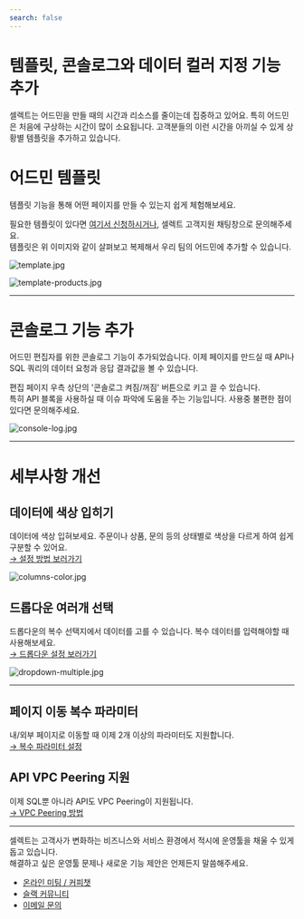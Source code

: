 ```yaml
---
search: false
---
```


# 템플릿, 콘솔로그와 데이터 컬러 지정 기능 추가

셀렉트는 어드민을 만들 때의 시간과 리소스를 줄이는데 집중하고 있어요. 특히 어드민은 처음에 구상하는 시간이 많이 소요됩니다. 고객분들의 이런 시간을 아끼실 수 있게 상황별 템플릿을 추가하고 있습니다.

# 어드민 템플릿

템플릿 기능을 통해 어떤 페이지를 만들 수 있는지 쉽게 체험해보세요.

필요한 템플릿이 있다면 [여기서 신청하시거나](https://tally.so/r/wa96Q2), 셀렉트 고객지원 채팅창으로 문의해주세요.  
템플릿은 위 이미지와 같이 살펴보고 복제해서 우리 팀의 어드민에 추가할 수 있습니다.

![](https://imagedelivery.net/MHVC-FGTDyxApYeHyF29Tw/718a4742-920c-4abb-7e8e-07c468b0b800/docs "template.jpg")

![](https://imagedelivery.net/MHVC-FGTDyxApYeHyF29Tw/0fb70f8a-5f14-44db-2fab-256d41534800/docs "template-products.jpg")

***

# 콘솔로그 기능 추가

어드민 편집자를 위한 콘솔로그 기능이 추가되었습니다. 이제 페이지를 만드실 때 API나 SQL 쿼리의 데이터 요청과 응답 결과값을 볼 수 있습니다.

편집 페이지 우측 상단의 '콘솔로그 켜짐/꺼짐' 버튼으로 키고 끌 수 있습니다.  
특히 API 블록을 사용하실 때 이슈 파악에 도움을 주는 기능입니다. 사용중 불편한 점이 있다면 문의해주세요.

![](https://imagedelivery.net/MHVC-FGTDyxApYeHyF29Tw/221fe79b-7347-4285-d56b-9ddc4dbddd00/docs "console-log.jpg")

***

# 세부사항 개선

## 데이터에 색상 입히기

데이터에 색상 입혀보세요. 주문이나 상품, 문의 등의 상태별로 색상을 다르게 하여 쉽게 구분할 수 있어요.  
[→ 설정 방법 보러가기](https://docs.selectfromuser.com/docs/yaml-reference#columnscolor) 

![](https://imagedelivery.net/MHVC-FGTDyxApYeHyF29Tw/c084f01a-78c9-4782-8dfd-30c1c1f13c00/docs "columns-color.jpg")

## 드롭다운 여러개 선택

드롭다운의 복수 선택지에서 데이터를 고를 수 있습니다. 복수 데이터를 입력해야할 때 사용해보세요.  
[→ 드롭다운 설정 보러가기](https://docs.selectfromuser.com/docs/yaml-reference#paramsdropdown) 

![](https://imagedelivery.net/MHVC-FGTDyxApYeHyF29Tw/899cabb1-ccdd-4b97-ca59-1de7d85b2900/docs "dropdown-multiple.jpg")

***

## 페이지 이동 복수 파라미터

내/외부 페이지로 이동할 때 이제 2개 이상의 파라미터도 지원합니다.  
[→ 복수 파라미터 설정](https://docs.selectfromuser.com/docs/%ED%8E%98%EC%9D%B4%EC%A7%80-%EC%9D%B4%EB%8F%99#refs-%EC%97%AC%EB%9F%AC%EA%B0%9C-param-%EC%9D%B4%EC%9A%A9-%EC%8B%9C)

## API VPC Peering 지원

이제 SQL뿐 아니라 API도 VPC Peering이 지원됩니다.  
[→ VPC Peering 방법](https://blog.selectfromuser.com/vpc-peering-connection/)

***

셀렉트는 고객사가 변화하는 비즈니스와 서비스 환경에서 적시에 운영툴을 채울 수 있게 돕고 있습니다.  
해결하고 싶은 운영툴 문제나 새로운 기능 제안은 언제든지 말씀해주세요.

- [온라인 미팅 / 커피챗](https://whattime.co.kr/selecthq)
- [슬랙 커뮤니티](https://join.slack.com/t/selectcommunity/shared_invite/zt-161fvp0bn-SjJykcvL9ply0CQzUXrL9A)
- [이메일 문의](mailto:support@selectfromuser.com)